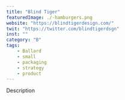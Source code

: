 ```yaml
---
title: "Blind Tiger"
featuredImage: ./-hamburgers.png
website: "https://blindtigerdesign.com/"
twit: "https://twitter.com/blindtigerdsgn"
inst: ""
category: "B"
tags:
    - Ballard
    - small
    - packaging
    - strategy
    - product
---
```


Description
